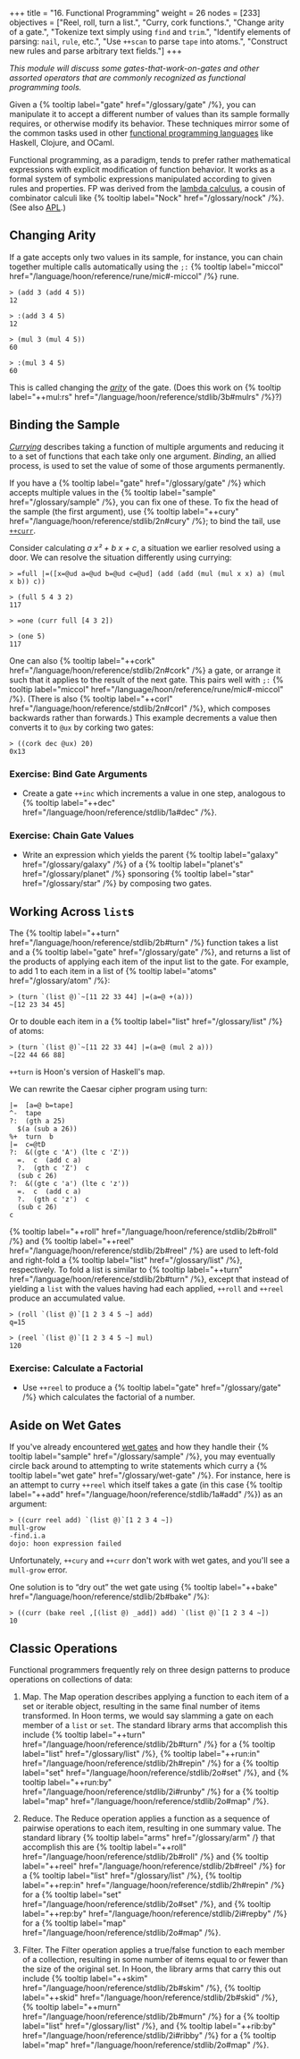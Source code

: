 +++
title = "16. Functional Programming"
weight = 26
nodes = [233]
objectives = ["Reel, roll, turn a list.", "Curry, cork functions.", "Change arity of a gate.", "Tokenize text simply using `find` and `trim`.", "Identify elements of parsing:  `nail`, `rule`, etc.", "Use `++scan` to parse `tape` into atoms.", "Construct new rules and parse arbitrary text fields."]
+++

_This module will discuss some gates-that-work-on-gates and other
assorted operators that are commonly recognized as functional
programming tools._

Given a {% tooltip label="gate" href="/glossary/gate" /%}, you can
manipulate it to accept a different number of values than its sample
formally requires, or otherwise modify its behavior.  These techniques
mirror some of the common tasks used in other [functional programming
languages](https://en.wikipedia.org/wiki/Functional_programming) like
Haskell, Clojure, and OCaml.

Functional programming, as a paradigm, tends to prefer rather
mathematical expressions with explicit modification of function
behavior.  It works as a formal system of symbolic expressions
manipulated according to given rules and properties.  FP was derived
from the [lambda
calculus](https://en.wikipedia.org/wiki/Lambda_calculus), a cousin of
combinator calculi like {% tooltip label="Nock" href="/glossary/nock"
/%}.  (See also
[APL](https://en.wikipedia.org/wiki/APL_%28programming_language%29).)

##  Changing Arity

If a gate accepts only two values in its sample, for instance, you can
chain together multiple calls automatically using the `;:` {% tooltip
label="miccol" href="/language/hoon/reference/rune/mic#-miccol" /%}
rune.

```hoon
> (add 3 (add 4 5))
12

> :(add 3 4 5)
12

> (mul 3 (mul 4 5))
60

> :(mul 3 4 5)
60
```

This is called changing the
[_arity_](https://en.wikipedia.org/wiki/Arity) of the gate.  (Does this
work on {% tooltip label="++mul:rs"
href="/language/hoon/reference/stdlib/3b#mulrs" /%}?)


##  Binding the Sample

[_Currying_](https://en.wikipedia.org/wiki/Currying) describes taking a
function of multiple arguments and reducing it to a set of functions
that each take only one argument.  _Binding_, an allied process, is used
to set the value of some of those arguments permanently.

If you have a {% tooltip label="gate" href="/glossary/gate" /%} which
accepts multiple values in the {% tooltip label="sample"
href="/glossary/sample" /%}, you can fix one of these.  To fix the head
of the sample (the first argument), use {% tooltip label="++cury"
href="/language/hoon/reference/stdlib/2n#cury" /%}; to bind the tail,
use [`++curr`](/language/hoon/reference/stdlib/2n#curr).

Consider calculating _a x² + b x + c_, a situation we earlier resolved
using a door.  We can resolve the situation differently using currying:

```hoon
> =full |=([x=@ud a=@ud b=@ud c=@ud] (add (add (mul (mul x x) a) (mul x b)) c))

> (full 5 4 3 2)
117

> =one (curr full [4 3 2])  

> (one 5)  
117
```

One can also {% tooltip label="++cork"
href="/language/hoon/reference/stdlib/2n#cork" /%} a gate, or arrange it
such that it applies to the result of the next gate.  This pairs well
with `;:` {% tooltip label="miccol"
href="/language/hoon/reference/rune/mic#-miccol" /%}.  (There is
also {% tooltip label="++corl"
href="/language/hoon/reference/stdlib/2n#corl" /%}, which composes
backwards rather than forwards.) This example decrements a value then
converts it to `@ux` by corking two gates:

```hoon
> ((cork dec @ux) 20)  
0x13
```

### Exercise:  Bind Gate Arguments

- Create a gate `++inc` which increments a value in one step, analogous
  to {% tooltip label="++dec"
  href="/language/hoon/reference/stdlib/1a#dec" /%}.

### Exercise:  Chain Gate Values

- Write an expression which yields the parent {% tooltip label="galaxy"
  href="/glossary/galaxy" /%} of a {% tooltip label="planet's"
  href="/glossary/planet" /%} sponsoring {% tooltip label="star"
  href="/glossary/star" /%} by composing two gates.

##  Working Across `list`s

The {% tooltip label="++turn"
href="/language/hoon/reference/stdlib/2b#turn" /%} function takes a list
and a {% tooltip label="gate" href="/glossary/gate" /%}, and returns a
list of the products of applying each item of the input list to the
gate. For example, to add 1 to each item in a list of {% tooltip
label="atoms" href="/glossary/atom" /%}:

```hoon
> (turn `(list @)`~[11 22 33 44] |=(a=@ +(a)))
~[12 23 34 45]
```
Or to double each item in a {% tooltip label="list"
href="/glossary/list" /%} of atoms:

```hoon
> (turn `(list @)`~[11 22 33 44] |=(a=@ (mul 2 a)))
~[22 44 66 88]
```
`++turn` is Hoon's version of Haskell's map.

We can rewrite the Caesar cipher program using turn:

```hoon
|=  [a=@ b=tape]
^-  tape
?:  (gth a 25)
  $(a (sub a 26))
%+  turn  b
|=  c=@tD
?:  &((gte c 'A') (lte c 'Z'))
  =.  c  (add c a)
  ?.  (gth c 'Z')  c
  (sub c 26)
?:  &((gte c 'a') (lte c 'z'))
  =.  c  (add c a)
  ?.  (gth c 'z')  c
  (sub c 26)
c
```

{% tooltip label="++roll" href="/language/hoon/reference/stdlib/2b#roll" /%} and
{% tooltip label="++reel" href="/language/hoon/reference/stdlib/2b#reel" /%} are used to
left-fold and right-fold a {% tooltip label="list" href="/glossary/list"
/%}, respectively.  To fold a list is similar to {% tooltip
label="++turn" href="/language/hoon/reference/stdlib/2b#turn" /%},
except that instead of yielding a `list` with the values having had each
applied, `++roll` and `++reel` produce an accumulated value.

```hoon
> (roll `(list @)`[1 2 3 4 5 ~] add)
q=15

> (reel `(list @)`[1 2 3 4 5 ~] mul)
120
```

### Exercise:  Calculate a Factorial

- Use `++reel` to produce a {% tooltip label="gate"
  href="/glossary/gate" /%} which calculates the factorial of a number.


##  Aside on Wet Gates

If you've already encountered [wet gates](/courses/hoon-school/R-metals)
and how they handle their {% tooltip label="sample"
href="/glossary/sample" /%}, you may eventually circle back around to
attempting to write statements which curry a {% tooltip label="wet gate"
href="/glossary/wet-gate" /%}.  For instance, here is an attempt to
curry `++reel` which itself takes a gate (in this case {% tooltip
label="++add" href="/language/hoon/reference/stdlib/1a#add" /%}) as an
argument:

```hoon
> ((curr reel add) `(list @)`[1 2 3 4 ~])
mull-grow
-find.i.a
dojo: hoon expression failed
```

Unfortunately, `++cury` and `++curr` don't work with wet gates, and
you'll see a `mull-grow` error.

One solution is to “dry out” the wet gate using {% tooltip
label="++bake" href="/language/hoon/reference/stdlib/2b#bake" /%}:

```hoon
> ((curr (bake reel ,[(list @) _add]) add) `(list @)`[1 2 3 4 ~])
10
```


##  Classic Operations

Functional programmers frequently rely on three design patterns to
produce operations on collections of data:

1. Map.  The Map operation describes applying a function to each item of
   a set or iterable object, resulting in the same final number of items
   transformed.  In Hoon terms, we would say slamming a gate on each
   member of a `list` or `set`.  The standard library arms that
   accomplish this include {% tooltip label="++turn"
   href="/language/hoon/reference/stdlib/2b#turn" /%} for a {% tooltip
   label="list" href="/glossary/list" /%}, {% tooltip label="++run:in"
   href="/language/hoon/reference/stdlib/2h#repin" /%} for a {% tooltip
   label="set" href="/language/hoon/reference/stdlib/2o#set" /%}, and {%
   tooltip label="++run:by"
   href="/language/hoon/reference/stdlib/2i#runby" /%} for a {% tooltip
   label="map" href="/language/hoon/reference/stdlib/2o#map" /%}.

2. Reduce.  The Reduce operation applies a function as a sequence of
   pairwise operations to each item, resulting in one summary value. The
   standard library {% tooltip label="arms" href="/glossary/arm" /} that
   accomplish this are {% tooltip label="++roll"
   href="/language/hoon/reference/stdlib/2b#roll" /%} and {% tooltip
   label="++reel" href="/language/hoon/reference/stdlib/2b#reel" /%} for
   a {% tooltip label="list" href="/glossary/list" /%}, {% tooltip
   label="++rep:in" href="/language/hoon/reference/stdlib/2h#repin" /%}
   for a {% tooltip label="set"
   href="/language/hoon/reference/stdlib/2o#set" /%}, and {% tooltip
   label="++rep:by" href="/language/hoon/reference/stdlib/2i#repby" /%}
   for a {% tooltip label="map"
   href="/language/hoon/reference/stdlib/2o#map" /%}.

3. Filter.  The Filter operation applies a true/false function to each
   member of a collection, resulting in some number of items equal to or
   fewer than the size of the original set.  In Hoon, the library arms
   that carry this out include {% tooltip label="++skim"
   href="/language/hoon/reference/stdlib/2b#skim" /%}, {% tooltip
   label="++skid" href="/language/hoon/reference/stdlib/2b#skid" /%}, {%
   tooltip label="++murn" href="/language/hoon/reference/stdlib/2b#murn"
   /%} for a {% tooltip label="list" href="/glossary/list" /%}, and {%
   tooltip label="++rib:by"
   href="/language/hoon/reference/stdlib/2i#ribby" /%} for a {% tooltip
   label="map" href="/language/hoon/reference/stdlib/2o#map" /%}.
